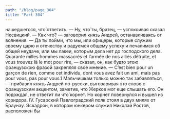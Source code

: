 ```yaml
---
path: "/blog/page_304"
title: "Part 304"
---
```


нашедшегося, что̀ ответить.
— Ну, что́ ты, братец, — успокоивая сказал Несвицкий.
— Как что́? — заговорил князь Андрей, останавливаясь от волнения. — Да ты пойми, что мы, или офицеры, которые служим своему царю и отечеству и радуемся общему успеху и печалимся об общей неудаче, или мы лакеи, которым дела нет до господского дела. Quarante milles hommes massacrés et l’armée de nos alliés détruite, et vous trouvez là le mot pour rire, — сказал, он, как будто этою французскою фразой закрепляя свое мнение. — C’est bien pour un garçon de rien, comme cet individu, dont vous avez fait un ami, mais pas pour vous, pas pour vous.1 Мальчишкам только можно так забавляться, — прибавил князь Андрей по-русски, выговаривая это слово с французским акцентом, заметив, что Жерков мог еще слышать его.
Он подождал, не ответит ли что́ корнет. Но корнет повернулся и вышел из коридора.
IV.
Гусарский Павлоградский полк стоял в двух милях от Браунау. Эскадрон, в котором юнкером служил Николай Ростов, расположен бы
